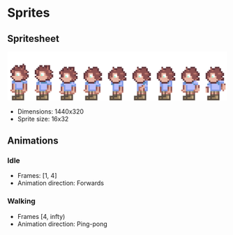 # Sprites

## Spritesheet

![Spritesheet](./spritesheet.png)

- Dimensions: 1440x320
- Sprite size: 16x32

## Animations

### Idle

- Frames: [1, 4]
- Animation direction: Forwards

### Walking

- Frames [4, infty)
- Animation direction: Ping-pong
